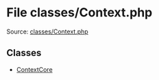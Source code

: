 File classes/Context.php
=========

Source: [classes/Context.php](https://github.com/PrestaShop/PrestaShop/blob/1.6.0.3/classes/Context.php)


Classes
-------

* [ContextCore](class.ContextCore.md)


